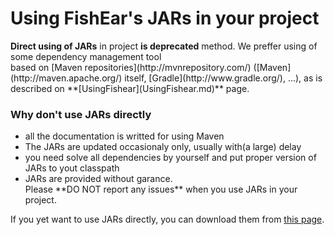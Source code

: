 # Using FishEar's JARs in your project #

<div><b>Direct using of JARs</b> in project <b>is deprecated</b> method. We preffer using of some dependency management tool </div>
based on [Maven repositories](http://mvnrepository.com/) ([Maven](http://maven.apache.org/) itself, [Gradle](http://www.gradle.org/), ...), as is described on **[UsingFishear](UsingFishear.md)** page.

### Why don't use JARs directly ###
  * all the documentation is writted for using Maven
  * The JARs are updated occasionaly only, usually with(a large) delay
  * you need solve all dependencies by yourself and put proper version of JARs to yout classpath
  * <div>JARs are provided without garance.</div> Please **DO NOT report any issues** when you use JARs in your project.

If you yet want to use JARs directly, you can download them from [this page](http://code.google.com/p/fishear/downloads/).
